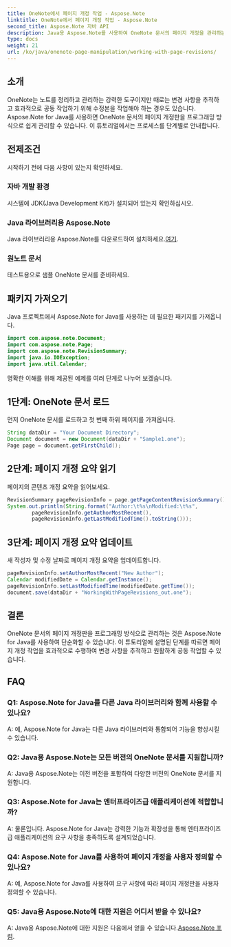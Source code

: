 ```yaml
---
title: OneNote에서 페이지 개정 작업 - Aspose.Note
linktitle: OneNote에서 페이지 개정 작업 - Aspose.Note
second_title: Aspose.Note 자바 API
description: Java용 Aspose.Note를 사용하여 OneNote 문서의 페이지 개정을 관리하는 방법을 알아보세요. 효과적인 개정 추적 및 협업을 위한 단계별 가이드를 제공합니다.
type: docs
weight: 21
url: /ko/java/onenote-page-manipulation/working-with-page-revisions/
---
```

## 소개

OneNote는 노트를 정리하고 관리하는 강력한 도구이지만 때로는 변경 사항을 추적하고 효과적으로 공동 작업하기 위해 수정본을 작업해야 하는 경우도 있습니다. Aspose.Note for Java를 사용하면 OneNote 문서의 페이지 개정판을 프로그래밍 방식으로 쉽게 관리할 수 있습니다. 이 튜토리얼에서는 프로세스를 단계별로 안내합니다.

## 전제조건

시작하기 전에 다음 사항이 있는지 확인하세요.

### 자바 개발 환경

시스템에 JDK(Java Development Kit)가 설치되어 있는지 확인하십시오.

### Java 라이브러리용 Aspose.Note

Java 라이브러리용 Aspose.Note를 다운로드하여 설치하세요.[여기](https://releases.aspose.com/note/java/).

### 원노트 문서

테스트용으로 샘플 OneNote 문서를 준비하세요.

## 패키지 가져오기

Java 프로젝트에서 Aspose.Note for Java를 사용하는 데 필요한 패키지를 가져옵니다.

```java
import com.aspose.note.Document;
import com.aspose.note.Page;
import com.aspose.note.RevisionSummary;
import java.io.IOException;
import java.util.Calendar;
```

명확한 이해를 위해 제공된 예제를 여러 단계로 나누어 보겠습니다.

## 1단계: OneNote 문서 로드

먼저 OneNote 문서를 로드하고 첫 번째 하위 페이지를 가져옵니다.

```java
String dataDir = "Your Document Directory";
Document document = new Document(dataDir + "Sample1.one");
Page page = document.getFirstChild();
```

## 2단계: 페이지 개정 요약 읽기

페이지의 콘텐츠 개정 요약을 읽어보세요.

```java
RevisionSummary pageRevisionInfo = page.getPageContentRevisionSummary();
System.out.println(String.format("Author:\t%s\nModified:\t%s",
        pageRevisionInfo.getAuthorMostRecent(),
        pageRevisionInfo.getLastModifiedTime().toString()));
```

## 3단계: 페이지 개정 요약 업데이트

새 작성자 및 수정 날짜로 페이지 개정 요약을 업데이트합니다.

```java
pageRevisionInfo.setAuthorMostRecent("New Author");
Calendar modifiedDate = Calendar.getInstance();
pageRevisionInfo.setLastModifiedTime(modifiedDate.getTime());
document.save(dataDir + "WorkingWithPageRevisions_out.one");
```

## 결론

OneNote 문서의 페이지 개정판을 프로그래밍 방식으로 관리하는 것은 Aspose.Note for Java를 사용하여 단순화할 수 있습니다. 이 튜토리얼에 설명된 단계를 따르면 페이지 개정 작업을 효과적으로 수행하여 변경 사항을 추적하고 원활하게 공동 작업할 수 있습니다.

## FAQ

### Q1: Aspose.Note for Java를 다른 Java 라이브러리와 함께 사용할 수 있나요?

A: 예, Aspose.Note for Java는 다른 Java 라이브러리와 통합되어 기능을 향상시킬 수 있습니다.

### Q2: Java용 Aspose.Note는 모든 버전의 OneNote 문서를 지원합니까?

A: Java용 Aspose.Note는 이전 버전을 포함하여 다양한 버전의 OneNote 문서를 지원합니다.

### Q3: Aspose.Note for Java는 엔터프라이즈급 애플리케이션에 적합합니까?

A: 물론입니다. Aspose.Note for Java는 강력한 기능과 확장성을 통해 엔터프라이즈급 애플리케이션의 요구 사항을 충족하도록 설계되었습니다.

### Q4: Aspose.Note for Java를 사용하여 페이지 개정을 사용자 정의할 수 있나요?

A: 예, Aspose.Note for Java를 사용하여 요구 사항에 따라 페이지 개정판을 사용자 정의할 수 있습니다.

### Q5: Java용 Aspose.Note에 대한 지원은 어디서 받을 수 있나요?

 A: Java용 Aspose.Note에 대한 지원은 다음에서 얻을 수 있습니다.[Aspose.Note 포럼](https://forum.aspose.com/c/note/28).
